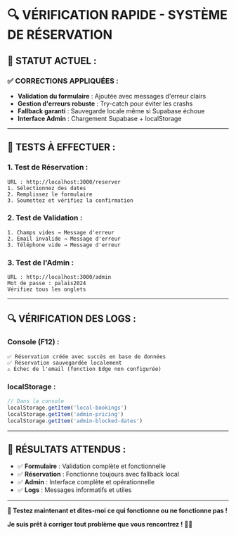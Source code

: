 # 🔍 VÉRIFICATION RAPIDE - SYSTÈME DE RÉSERVATION

## 🚀 **STATUT ACTUEL :**

### ✅ **CORRECTIONS APPLIQUÉES :**
- **Validation du formulaire** : Ajoutée avec messages d'erreur clairs
- **Gestion d'erreurs robuste** : Try-catch pour éviter les crashs
- **Fallback garanti** : Sauvegarde locale même si Supabase échoue
- **Interface Admin** : Chargement Supabase + localStorage

---

## 🧪 **TESTS À EFFECTUER :**

### **1. Test de Réservation :**
```
URL : http://localhost:3000/reserver
1. Sélectionnez des dates
2. Remplissez le formulaire
3. Soumettez et vérifiez la confirmation
```

### **2. Test de Validation :**
```
1. Champs vides → Message d'erreur
2. Email invalide → Message d'erreur
3. Téléphone vide → Message d'erreur
```

### **3. Test de l'Admin :**
```
URL : http://localhost:3000/admin
Mot de passe : palais2024
Vérifiez tous les onglets
```

---

## 🔍 **VÉRIFICATION DES LOGS :**

### **Console (F12) :**
```
✅ Réservation créée avec succès en base de données
✅ Réservation sauvegardée localement
⚠️ Échec de l'email (fonction Edge non configurée)
```

### **localStorage :**
```javascript
// Dans la console
localStorage.getItem('local-bookings')
localStorage.getItem('admin-pricing')
localStorage.getItem('admin-blocked-dates')
```

---

## 🎯 **RÉSULTATS ATTENDUS :**

- ✅ **Formulaire** : Validation complète et fonctionnelle
- ✅ **Réservation** : Fonctionne toujours avec fallback local
- ✅ **Admin** : Interface complète et opérationnelle
- ✅ **Logs** : Messages informatifs et utiles

---

**🎯 Testez maintenant et dites-moi ce qui fonctionne ou ne fonctionne pas !**

**Je suis prêt à corriger tout problème que vous rencontrez !** 🚀✨
